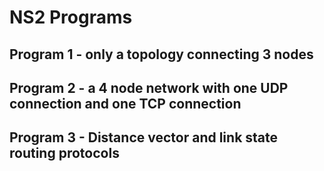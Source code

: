 # NS2 Programs
## Program 1 - only a topology connecting 3 nodes
## Program 2 - a 4 node network with one UDP connection and one TCP connection
## Program 3 - Distance vector and link state routing protocols
